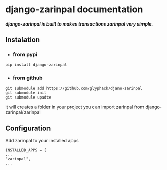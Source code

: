 # django-zarinpal documentation
##### django-zarinpal is built to makes transactions zarinpal very simple.

## Instalation
* ### from pypi
```
pip install django-zarinpal
```

* ### from github
```
git submodule add https://github.com/glyphack/djano-zarinpal
git submodule init
git submodule upadte
```
it will creates a folder in your project you can import zarinpal from django-zarinpal/zarinpal

## Configuration
 Add zarinpal to your installed apps
```
INSTALLED_APPS = [
...
"zarinpal",
...
```

